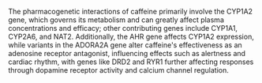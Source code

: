 The pharmacogenetic interactions of caffeine primarily involve the CYP1A2 gene, which governs its metabolism and can greatly affect plasma concentrations and efficacy; other contributing genes include CYP1A1, CYP2A6, and NAT2. Additionally, the AHR gene affects CYP1A2 expression, while variants in the ADORA2A gene alter caffeine's effectiveness as an adenosine receptor antagonist, influencing effects such as alertness and cardiac rhythm, with genes like DRD2 and RYR1 further affecting responses through dopamine receptor activity and calcium channel regulation.